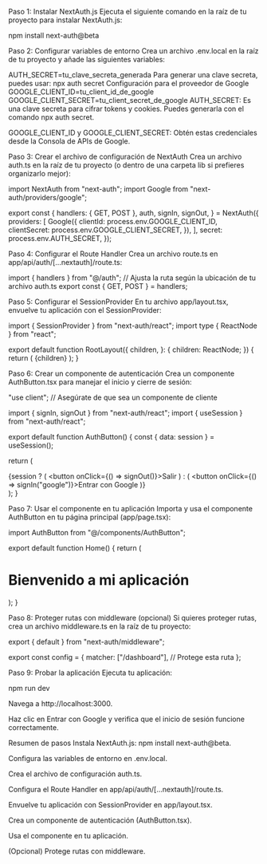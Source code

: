 Paso 1: Instalar NextAuth.js
Ejecuta el siguiente comando en la raíz de tu proyecto para instalar NextAuth.js:

npm install next-auth@beta

Paso 2: Configurar variables de entorno
Crea un archivo .env.local en la raíz de tu proyecto y añade las siguientes variables:

AUTH_SECRET=tu_clave_secreta_generada
Para generar una clave secreta, puedes usar:
npx auth secret
Configuración para el proveedor de Google
GOOGLE_CLIENT_ID=tu_client_id_de_google
GOOGLE_CLIENT_SECRET=tu_client_secret_de_google
AUTH_SECRET: Es una clave secreta para cifrar tokens y cookies. Puedes generarla con el comando npx auth secret.

GOOGLE_CLIENT_ID y GOOGLE_CLIENT_SECRET: Obtén estas credenciales desde la Consola de APIs de Google.

Paso 3: Crear el archivo de configuración de NextAuth
Crea un archivo auth.ts en la raíz de tu proyecto (o dentro de una carpeta lib si prefieres organizarlo mejor):

import NextAuth from "next-auth";
import Google from "next-auth/providers/google";

export const {
  handlers: { GET, POST },
  auth,
  signIn,
  signOut,
} = NextAuth({
  providers: [
    Google({
      clientId: process.env.GOOGLE_CLIENT_ID,
      clientSecret: process.env.GOOGLE_CLIENT_SECRET,
    }),
  ],
  secret: process.env.AUTH_SECRET,
});

Paso 4: Configurar el Route Handler
Crea un archivo route.ts en app/api/auth/[...nextauth]/route.ts:

import { handlers } from "@/auth"; // Ajusta la ruta según la ubicación de tu archivo auth.ts
export const { GET, POST } = handlers;

Paso 5: Configurar el SessionProvider
En tu archivo app/layout.tsx, envuelve tu aplicación con el SessionProvider:

import { SessionProvider } from "next-auth/react";
import type { ReactNode } from "react";

export default function RootLayout({
  children,
}: {
  children: ReactNode;
}) {
  return (
    <html lang="es">
      <body>
        <SessionProvider>{children}</SessionProvider>
      </body>
    </html>
  );
}

Paso 6: Crear un componente de autenticación
Crea un componente AuthButton.tsx para manejar el inicio y cierre de sesión:

"use client"; // Asegúrate de que sea un componente de cliente

import { signIn, signOut } from "next-auth/react";
import { useSession } from "next-auth/react";

export default function AuthButton() {
  const { data: session } = useSession();

  return (
    <div>
      {session ? (
        <button onClick={() => signOut()}>Salir</button>
      ) : (
        <button onClick={() => signIn("google")}>Entrar con Google</button>
      )}
    </div>
  );
}

Paso 7: Usar el componente en tu aplicación
Importa y usa el componente AuthButton en tu página principal (app/page.tsx):

import AuthButton from "@/components/AuthButton";

export default function Home() {
  return (
    <main>
      <h1>Bienvenido a mi aplicación</h1>
      <AuthButton />
    </main>
  );
}

Paso 8: Proteger rutas con middleware (opcional)
Si quieres proteger rutas, crea un archivo middleware.ts en la raíz de tu proyecto:

export { default } from "next-auth/middleware";

export const config = {
  matcher: ["/dashboard"], // Protege esta ruta
};

Paso 9: Probar la aplicación
Ejecuta tu aplicación:

npm run dev

Navega a http://localhost:3000.

Haz clic en Entrar con Google y verifica que el inicio de sesión funcione correctamente.

Resumen de pasos
Instala NextAuth.js: npm install next-auth@beta.

Configura las variables de entorno en .env.local.

Crea el archivo de configuración auth.ts.

Configura el Route Handler en app/api/auth/[...nextauth]/route.ts.

Envuelve tu aplicación con SessionProvider en app/layout.tsx.

Crea un componente de autenticación (AuthButton.tsx).

Usa el componente en tu aplicación.

(Opcional) Protege rutas con middleware.
